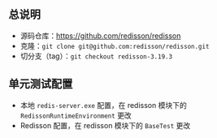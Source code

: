 ## 总说明
- 源码仓库：https://github.com/redisson/redisson
- 克隆：`git clone git@github.com:redisson/redisson.git`
- 切分支（tag）：`git checkout redisson-3.19.3`

## 单元测试配置
- 本地 `redis-server.exe` 配置，在 redisson 模块下的 `RedissonRuntimeEnvironment` 更改
- Redisson 配置，在 redisson 模块下的 `BaseTest` 更改